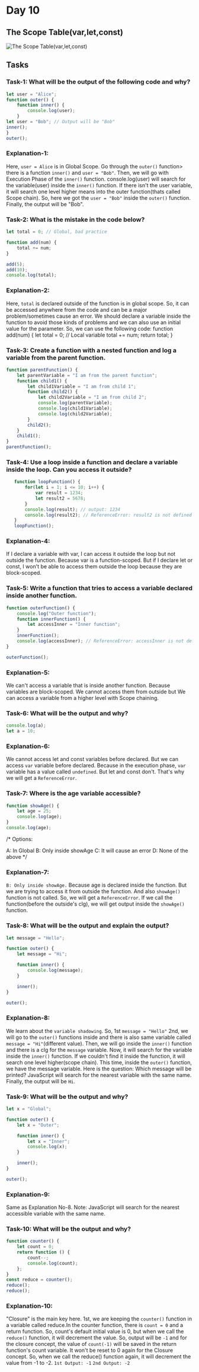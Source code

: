 # Day 10

## The Scope Table(var,let,const)
![The Scope Table(var,let,const)](https://github.com/user-attachments/assets/4af36545-3e96-4395-aae6-128debb912da)

## Tasks

### Task-1: What will be the output of the following code and why?
```js
let user = "Alice";
function outer() {
    function inner() {
        console.log(user);
    }
let user = "Bob"; // Output will be "Bob"
inner();
}
outer();
```


### Explanation-1: 
Here, `user = Alice` is in Global Scope. 
Go through the `outer()` function> there is a function `inner()`
and `user = "Bob"`. Then, we will go with Execution Phase of the `inner()`
function. 
console.log(user) will search for the variable(user) inside the `inner()`
function. If there isn't the user variable, it will search one level higher
means into the outer function(thats called  Scope chain).
So, here we got the `user = "Bob"` inside the `outer()` function.
Finally, the output will be "Bob".


### Task-2: What is the mistake in the code below?
```js
let total = 0; // Global, bad practice

function add(num) {
    total += num;
}

add(5);
add(10);
console.log(total);
```


### Explanation-2: 
Here, `total` is declared outside of the function is 
in global scope. So, it can be accessed anywhere from the code and can 
be a major problem/sometimes cause an error.
We should declare a variable inside the function to avoid those kinds of
problems and we can also use an initial value for the parameter.
So, we can use the following code:
function add(num) {
    let total = 0; // Local variable
    total += num;
    return total;
}


### Task-3: Create a function with a nested function and log a variable from the parent function.
```js
function parentFunction() {
    let parentVariable = "I am from the parent function";
    function child1() {
        let child1Variable = "I am from child 1";
        function child2() {
            let child2Variable = "I am from child 2";
            console.log(parentVariable);
            console.log(child1Variable);
            console.log(child2Variable);
        }
        child2();
    }
    child1();
}
parentFunction();
```


 ### Task-4: Use a loop inside a function and declare a variable inside the loop. Can you access it outside?
 ```js
    function loopFunction() {
        for(let i = 1; i <= 10; i++) {
            var result = 1234;
            let result2 = 5678;
        }
        console.log(result); // output: 1234
        console.log(result2); // ReferenceError: result2 is not defined
    }
    loopFunction();
```


### Explanation-4: 
If I declare a variable with var, I can access it 
outside the loop but not outside the function. Because var is a function-scoped.
But if I declare let or const, I won't be able to access them outside the 
loop because they are block-scoped.


### Task-5: Write a function that tries to access a variable declared inside another function.
```js
function outerFunction() {
    console.log("Outer function");
    function innerFunction() {
        let accessInner = "Inner function";
    }
    innerFunction();
    console.log(accessInner); // ReferenceError: accessInner is not defined
}

outerFunction();
```


### Explanation-5: 
We can't access a variable that is inside another function.
Because variables are block-scoped. We cannot access them from outside but
We can access a variable from a higher level with Scope chaining.


### Task-6: What will be the output and why?
```js
console.log(a);
let a = 10;
```


### Explanation-6: 
We cannot access let and const variables before declared.
But we can access `var` variable before declared. Because in the execution
phase, `var` variable has a value called `undefined`. But let and const don't.
That's why we will get a `ReferenceError`.


### Task-7: Where is the age variable accessible?
```js
function showAge() {
    let age = 25;
    console.log(age);
}
console.log(age);
```
/* Options:

A: In Global
B: Only inside showAge
C: It will cause an error
D: None of the above */


### Explanation-7: 
`B: Only inside showAge.`
Because age is declared inside the function. But we are trying to access
it from outside the function. And also `showAge()` function is not called.
So, we will get a `ReferenceError`.
If we call the function(before the outside's clg), we will get output inside
the `showAge()` function.


### Task-8: What will be the output and explain the output?
```js
let message = "Hello";

function outer() {
    let message = "Hi";

    function inner() {
        console.log(message);
    }

    inner();
}

outer();
```

### Explanation-8: 
We learn about the `variable shadowing`.
So, 1st `message = "Hello"`
2nd, we will go to the `outer()` functions inside and there is also
same variable called `message = "Hi"`(different value).
Then, we will go inside the `inner()` function and there is a clg
for the `message` variable.
Now, it will search for the variable inside the `inner()` function.
If we couldn't find it inside the function, it will search one level
higher(scope chain). 
This time, inside the `outer()` function, we have the message variable.
Here is the question: Which message will be printed?
JavaScript will search for the nearest variable with the same name.
Finally, the output will be `Hi`.



### Task-9: What will be the output and why?
```js
let x = "Global";

function outer() {
    let x = "Outer";

    function inner() {
        let x = "Inner";
        console.log(x);
    }

    inner();
}

outer();
```


### Explanation-9: 
Same as Explanation No-8.
Note: JavaScript will search for the nearest accessible variable with the same name.


### Task-10: What will be the output and why?
```js
function counter() {
    let count = 0;
    return function () {
        count--;
        console.log(count);
    };
}
const reduce = counter();
reduce();
reduce();
```


### Explanation-10: 
"Closure" is the main key here. 1st, we are keeping the
`counter()` function in a variable called reduce.In the counter function,
there is `count = 0` and a return function. So, count's 
default initial value is 0, but when we call the `reduce()` function,
it will decrement the value. So, output will be `-1` and for the closure
concept, the value of `count(-1)` will be saved in the return function's
count variable. It won't be reset to 0 again for the Closure concept.
So, when we call the reduce() function again, it will decrement the value
from -1 to -2.
`1st Output: -1`
`2nd Output: -2`

